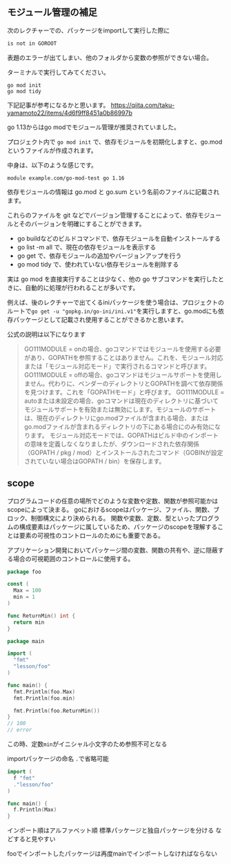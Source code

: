 ## モジュール管理の補足
次のレクチャーでの、パッケージをimportして実行した際に
```go
is not in GOROOT
```
表題のエラーが出てしまい、他のフォルダから変数の参照ができない場合。

ターミナルで実行してみてください。
```tarminal
go mod init
go mod tidy
```

下記記事が参考になるかと思います。
https://qiita.com/taku-yamamoto22/items/4d6f9ff8451a0b86997b

go 1.13からはgo modでモジュール管理が推奨されていました。

プロジェクト内で
`go mod init` で、依存モジュールを初期化しますと、go.modというファイルが作成されます。

中身は、以下のような感じです。
```
module example.com/go-mod-test go 1.16
```
依存モジュールの情報は go.mod と go.sum という名前のファイルに記載されます。

これらのファイルを git などでバージョン管理することによって、依存モジュールとそのバージョンを明確にすることができます。

- go buildなどのビルドコマンドで、依存モジュールを自動インストールする
- go list -m all で、現在の依存モジュールを表示する
- go get で、依存モジュールの追加やバージョンアップを行う
- go mod tidy で、使われていない依存モジュールを削除する

実は go mod を直接実行することは少なく、他の go サブコマンドを実行したときに、自動的に処理が行われることが多いです。

例えば、後のレクチャーで出てくるiniパッケージを使う場合は、プロジェクトのルートで`go get -u "gopkg.in/go-ini/ini.v1"`を実行しますと、go.modにも依存パッケージとして記載され使用することができるかと思います。

公式の説明は以下になります

>GO111MODULE = onの場合、goコマンドではモジュールを使用する必要があり、GOPATHを参照することはありません。これを、モジュール対応または「モジュール対応モード」で実行されるコマンドと呼びます。
>GO111MODULE = offの場合、goコマンドはモジュールサポートを使用しません。代わりに、ベンダーのディレクトリとGOPATHを調べて依存関係を見つけます。これを「GOPATHモード」と呼びます。
>GO111MODULE = autoまたは未設定の場合、goコマンドは現在のディレクトリに基づいてモジュールサポートを有効または無効にします。モジュールのサポートは、現在のディレクトリにgo.modファイルが含まれる場合、またはgo.modファイルが含まれるディレクトリの下にある場合にのみ有効になります。
>モジュール対応モードでは、GOPATHはビルド中のインポートの意味を定義しなくなりましたが、ダウンロードされた依存関係（GOPATH / pkg / mod）とインストールされたコマンド（GOBINが設定されていない場合はGOPATH / bin）を保存します。

## scope
プログラムコードの任意の場所でどのような変数や定数、関数が参照可能かはscopeによって決まる。
goにおけるscopeはパッケージ、ファイル、関数、ブロック、制御構文により決められる。
関数や変数、定数、型といったプログラムの構成要素はパッケージに属しているため、パッケージのscopeを理解することは要素の可視性のコントロールのためにも重要である。

アプリケーション開発においてパッケージ間の変数、関数の共有や、逆に隠蔽する場合の可視範囲のコントロールに使用する。

```go:foo.go
package foo

const (
  Max = 100
  min = 1
)

func ReturnMin() int {
  return min
}
```

```go:main.go
package main

import (
  "fmt"
  "lesson/foo"
)

func main() {
  fmt.Println(foo.Max)
  fmt.Println(foo.min)

  fmt.Println(foo.ReturnMin())
}
// 100
// error
```

この時、定数`min`がイニシャル小文字のため参照不可となる

importパッケージの命名
`.`で省略可能

```go
import (
  f "fmt"
  ."lesson/foo"
)

func main() {
  f.Println(Max)
}
```

インポート順はアルファベット順
標準パッケージと独自パッケージを分ける
などすると見やすい

fooでインポートしたパッケージは再度mainでインポートしなければならない

